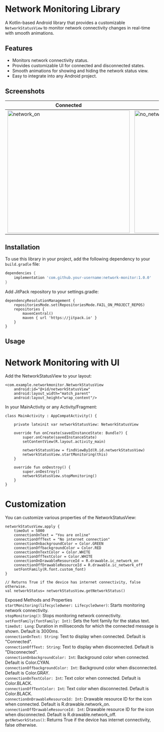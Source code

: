 # Network Monitoring Library

A Kotlin-based Android library that provides a customizable `NetworkStatusView` to monitor network connectivity changes in real-time with smooth animations.

## Features

- Monitors network connectivity status.
- Provides customizable UI for connected and disconnected states.
- Smooth animations for showing and hiding the network status view.
- Easy to integrate into any Android project.

## Screenshots

| Connected | Disconnected |
|-----------|--------------|
| <img src="https://github.com/user-attachments/assets/758a5cb8-90b8-4d9d-a939-a336b3c724f9" alt="network_on" width="400"/> | <img src="https://github.com/user-attachments/assets/e3f850d7-b12e-4e4b-a204-0fcd51af3d28" alt="no_network" width="400"/> |

## Installation

To use this library in your project, add the following dependency to your `build.gradle` file:

```gradle
dependencies {
    implementation 'com.github.your-username:network-monitor:1.0.0'
}
 ```


Add JitPack repository to your settings.gradle:

```
dependencyResolutionManagement {
    repositoriesMode.set(RepositoriesMode.FAIL_ON_PROJECT_REPOS)
    repositories {
        mavenCentral()
        maven { url 'https://jitpack.io' }
    }
}
```

## Usage

# Network Monitoring with UI

Add the NetworkStatusView to your layout:

```
<com.example.networkmonitor.NetworkStatusView
    android:id="@+id/networkStatusView"
    android:layout_width="match_parent"
    android:layout_height="wrap_content"/>
```
In your MainActivity or any Activity/Fragment:

```
class MainActivity : AppCompatActivity() {

    private lateinit var networkStatusView: NetworkStatusView

    override fun onCreate(savedInstanceState: Bundle?) {
        super.onCreate(savedInstanceState)
        setContentView(R.layout.activity_main)

        networkStatusView = findViewById(R.id.networkStatusView)
        networkStatusView.startMonitoring(this)
    }

    override fun onDestroy() {
        super.onDestroy()
        networkStatusView.stopMonitoring()
    }
}

```

# Customization
You can customize various properties of the NetworkStatusView:

```
networkStatusView.apply {
    timeOut = 5000
    connectionOnText = "You are online"
    connectionOffText = "No internet connection"
    connectionOnbackgroundColor = Color.GREEN
    connectionOffbackgroundColor = Color.RED
    connectionOnTextColor = Color.WHITE
    connectionOffTextColor = Color.WHITE
    connectionOnDrawableResourceId = R.drawable.ic_network_on
    connectionOffDrawableResourceId = R.drawable.ic_network_off
    setFontFamily(R.font.custom_font)
}

// Returns True if the device has internet connectivity, false otherwise.
val networkStatus= networkStatusView.getNetworkStatus()

```

Exposed Methods and Properties <br>
`startMonitoring(lifecycleOwner: LifecycleOwner)`: Starts monitoring network connectivity. <br>
`stopMonitoring()`: Stops monitoring network connectivity.<br>
`setFontFamily(fontFamily: Int)`: Sets the font family for the status text.<br>
`timeOut: Long`: Duration in milliseconds for which the connected message is shown. Default is 3000ms.<br>
`connectionOnText: String`: Text to display when connected. Default is "Connected".<br>
`connectionOffText: String`: Text to display when disconnected. Default is "Disconnected".<br>
`connectionOnbackgroundColor: Int`: Background color when connected. Default is Color.CYAN.<br>
`connectionOffbackgroundColor: Int`: Background color when disconnected. Default is Color.GRAY.<br>
`connectionOnTextColor: Int`: Text color when connected. Default is Color.BLACK.<br>
`connectionOffTextColor: Int`: Text color when disconnected. Default is Color.BLACK.<br>
`connectionOnDrawableResourceId: Int`: Drawable resource ID for the icon when connected. Default is R.drawable.network_on.<br>
`connectionOffDrawableResourceId: Int`: Drawable resource ID for the icon when disconnected. Default is R.drawable.network_off.<br>
`getNetworkStatus()`: Returns True if the device has internet connectivity, false otherwise.
